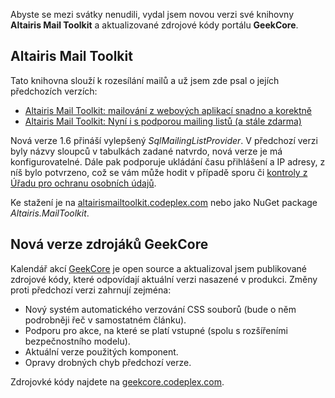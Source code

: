 <!-- dcterms:identifier = aspnetcz#358 -->
<!-- dcterms:title = Vánoční nadílka nových verzí -->
<!-- dcterms:abstract = Abyste se mezi svátky nenudili, vydal jsem novou verzi své knihovny Altairis Mail Toolkit a aktualizované zdrojové kódy portálu GeekCore. -->
<!-- np9:categoryId = 7 -->
<!-- x4w:category = Software -->
<!-- np9:authorId = 1 -->
<!-- np9:authorEmail = michal.valasek@altairis.cz -->
<!-- dcterms:creator = Michal Altair Valášek -->
<!-- dcterms:created = 2011-12-24T21:32:45.133+01:00 -->
<!-- dcterms:dateAccepted = 2011-12-24T21:32:46+01:00 -->
<!-- x4w:pictureWidth = 150 -->
<!-- x4w:pictureHeight = 130 -->
<!-- x4w:pictureUrl = /perex-pictures/20111224-vanocni-nadilka-novych-verzi.png -->

Abyste se mezi svátky nenudili, vydal jsem novou verzi své knihovny **Altairis Mail Toolkit** a aktualizované zdrojové kódy portálu **GeekCore**.

## Altairis Mail Toolkit

Tato knihovna slouží k rozesílání mailů a už jsem zde psal o jejích předchozích verzích:

*   [Altairis Mail Toolkit: mailování z webových aplikací snadno a korektně](http://www.aspnet.cz/articles/286-altairis-mail-toolkit-mailovani-z-webovych-aplikaci-snadno-a-korektne)
*   [Altairis Mail Toolkit: Nyní i s podporou mailing listů (a stále zdarma)](http://www.aspnet.cz/articles/325-altairis-mail-toolkit-nyni-i-s-podporou-mailing-listu-a-stale-zdarma) 

Nová verze 1.6 přináší vylepšený *SqlMailingListProvider*. V předchozí verzi byly názvy sloupců v tabulkách zadané natvrdo, nová verze je má konfigurovatelné. Dále pak podporuje ukládání času přihlášení a IP adresy, z níš bylo potvrzeno, což se vám může hodit v případě sporu či [kontroly z Úřadu pro ochranu osobních údajů](http://www.lupa.cz/clanky/spam-a-urad-pro-ochranu-osobnich-udaju/).

Ke stažení je na [altairismailtoolkit.codeplex.com](http://altairismailtoolkit.codeplex.com/) nebo jako NuGet package *Altairis.MailToolkit*.

## Nová verze zdrojáků GeekCore

Kalendář akcí [GeekCore](http://www.geekcore.cz/) je open source a aktualizoval jsem publikované zdrojové kódy, které odpovídají aktuální verzi nasazené v produkci. Změny proti předchozí verzi zahrnují zejména:

*   Nový systém automatického verzování CSS souborů (bude o něm podrobněji řeč v samostatném článku).
*   Podporu pro akce, na které se platí vstupné (spolu s rozšířeními bezpečnostního modelu).
*   Aktuální verze použitých komponent.
*   Opravy drobných chyb předchozí verze. 

Zdrojovké kódy najdete na [geekcore.codeplex.com](http://geekcore.codeplex.com/).